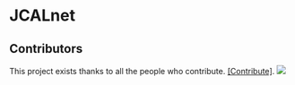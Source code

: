 # JCALnet


## Contributors

This project exists thanks to all the people who contribute. [[Contribute]](CONTRIBUTING.md).
<a href="https://github.com/xmha97/JCALnet/graphs/contributors"><img src="https://opencollective.com/JCALnet/contributors.svg?width=890" /></a>
